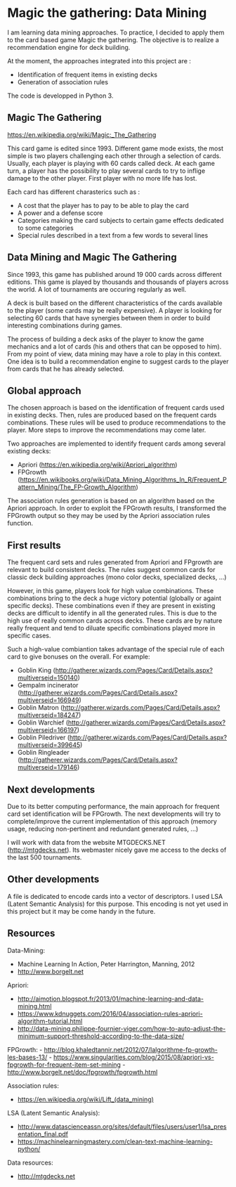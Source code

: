 # Magic the gathering: Data Mining

I am learning data mining approaches. To practice, I decided to apply them to the card based game Magic the gathering.
The objective is to realize a recommendation engine for deck building.

At the moment, the approaches integrated into this project are :
  - Identification of frequent items in existing decks
  - Generation of association rules

The code is developped in Python 3.

## Magic The Gathering
https://en.wikipedia.org/wiki/Magic:_The_Gathering

This card game is edited since 1993. Different game mode exists, the most simple is two players challenging each other through a selection of cards.
Usually, each player is playing with 60 cards called deck. At each game turn, a player has the possibility to play several cards to try to inflige damage to the other player.
First player with no more life has lost.

Each card has different charasterics such as :
  - A cost that the player has to pay to be able to play the card
  - A power and a defense score
  - Categories making the card subjects to certain game effects dedicated to some categories
  - Special rules described in a text from a few words to several lines

## Data Mining and Magic The Gathering
Since 1993, this game has published around 19 000 cards across different editions. This game is played by thousands and thousands of players across the world. A lot of tournaments are occuring regularly as well.

A deck is built based on the different characteristics of the cards available to the player (some cards may be really expensive). A player is looking for selecting 60 cards that have synergies between them in order to build interesting combinations during games.

The process of building a deck asks of the player to know the game mechanics and a lot of cards (his and others that can be opposed to him).
From my point of view, data mining may have a role to play in this context. One idea is to build a recommendation engine to suggest cards to the player from cards that he has already selected.

## Global approach
The chosen approach is based on the identification of frequent cards used in existing decks. Then, rules are produced based on the frequent cards combinations.
These rules will be used to produce recommendations to the player. More steps to improve the recommendations may come later.

Two approaches are implemented to identify frequent cards among several existing decks:
  - Apriori (https://en.wikipedia.org/wiki/Apriori_algorithm)
  - FPGrowth (https://en.wikibooks.org/wiki/Data_Mining_Algorithms_In_R/Frequent_Pattern_Mining/The_FP-Growth_Algorithm)
  
The association rules generation is based on an algorithm based on the Apriori approach.
In order to exploit the FPGrowth results, I transformed the FPGrowth output so they may be used by the Apriori association rules function.

## First results
The frequent card sets and rules generated from Apriori and FPgrowth are relevant to build consistent decks. The rules suggest common cards for classic deck building approaches (mono color decks, specialized decks, ...)

However, in this game, players look for high value combinations. These combinations bring to the deck a huge victory potential (globally or againt specific decks).
These combinations even if they are present in existing decks are difficult to identify in all the generated rules. This is due to the high use of really common cards across decks. These cards are by nature really frequent and tend to diluate specific combinations played more in specific cases.

Such a high-value combiantion takes advantage of the special rule of each card to give bonuses on the overall. For example: 
  - Goblin King (http://gatherer.wizards.com/Pages/Card/Details.aspx?multiverseid=150140)
  - Gempalm incinerator (http://gatherer.wizards.com/Pages/Card/Details.aspx?multiverseid=166949)
  - Goblin Matron (http://gatherer.wizards.com/Pages/Card/Details.aspx?multiverseid=184247)
  - Goblin Warchief (http://gatherer.wizards.com/Pages/Card/Details.aspx?multiverseid=166197)
  - Goblin Piledriver (http://gatherer.wizards.com/Pages/Card/Details.aspx?multiverseid=399645)
  - Goblin Ringleader (http://gatherer.wizards.com/Pages/Card/Details.aspx?multiverseid=179146)

## Next developments
Due to its better computing performance, the main approach for frequent card set identification will be FPGrowth.
The next developments will try to complete/improve the current implementation of this approach (memory usage, reducing non-pertinent and redundant generated rules, ...) 

I will work with data from the website MTGDECKS.NET (http://mtgdecks.net). Its webmaster nicely gave me access to the decks of the last 500 tournaments. 

## Other developments
A file is dedicated to encode cards into a vector of descriptors. I used LSA (Latent Semantic Analysis) for this purpose.
This encoding is not yet used in this project but it may be come handy in the future.

## Resources
Data-Mining:
  - Machine Learning In Action, Peter Harrington, Manning, 2012
  - http://www.borgelt.net

Apriori:
  - http://aimotion.blogspot.fr/2013/01/machine-learning-and-data-mining.html
  - https://www.kdnuggets.com/2016/04/association-rules-apriori-algorithm-tutorial.html
  - http://data-mining.philippe-fournier-viger.com/how-to-auto-adjust-the-minimum-support-threshold-according-to-the-data-size/

FPGrowth:
    - http://blog.khaledtannir.net/2012/07/lalgorithme-fp-growth-les-bases-13/
    - https://www.singularities.com/blog/2015/08/apriori-vs-fpgrowth-for-frequent-item-set-mining
    - http://www.borgelt.net/doc/fpgrowth/fpgrowth.html

Association rules:
  - https://en.wikipedia.org/wiki/Lift_(data_mining)

LSA (Latent Semantic Analysis):
  - http://www.datascienceassn.org/sites/default/files/users/user1/lsa_presentation_final.pdf
  - https://machinelearningmastery.com/clean-text-machine-learning-python/

Data resources:
  - http://mtgdecks.net
